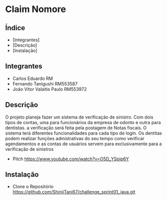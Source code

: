 # Claim Nomore  

## Índice 

- [Integrantes]
- [Descrição]   
- [Instalação]   

## Integrantes  
- Carlos Eduardo RM
- Fernando Tanigushi RM553587
- João Vitor Valaitis Paulo RM553972


## Descrição
O projeto planeja fazer um sistema de verificação de sinistro. Com dois tipos de contas, uma para funcionários da empresa de odonto e outra para dentistas.
a verificação será feita pela postagem de Notas fiscais.
O sistema terá diferentes funcionalidades para cada tipo de login. Os dentitas podem realizar funções admistrativas do seu tempo como verificar agendamentos e 
as contas de usuários servem para exclusivamente para a verificação de sinistros 


- Pitch
https://www.youtube.com/watch?v=O5D_YSpjp6Y

## Instalação
- Clone o Repositório 
https://github.com/ShinjiTani67/challenge_sprint01_java.git

